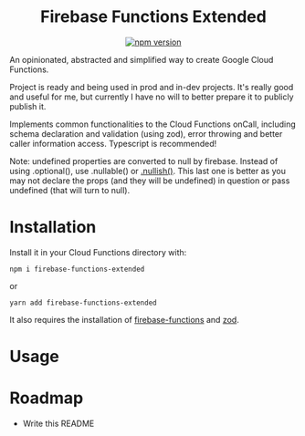 <div align="center">

# Firebase Functions Extended

[![npm version](https://badge.fury.io/js/firebase-functions-extended.svg)](https://www.npmjs.com/package/firebase-functions-extended)

</div>

An opinionated, abstracted and simplified way to create Google Cloud Functions.

Project is ready and being used in prod and in-dev projects. It's really good and useful for me, but currently I have no will to better prepare it to publicly publish it.

Implements common functionalities to the Cloud Functions onCall, including schema declaration and validation (using zod), error throwing and better caller information access. Typescript is recommended!

Note: undefined properties are converted to null by firebase. Instead of using .optional(), use .nullable() or [.nullish()](https://github.com/colinhacks/zod#nullish). This last one is better as you may not declare the props (and they will be undefined) in question or pass undefined (that will turn to null).

# Installation

Install it in your Cloud Functions directory with:

`npm i firebase-functions-extended`

or

`yarn add firebase-functions-extended`

It also requires the installation of [firebase-functions](https://github.com/firebase/firebase-functions) and [zod](https://github.com/vriad/zod).

# Usage

# Roadmap

* Write this README
